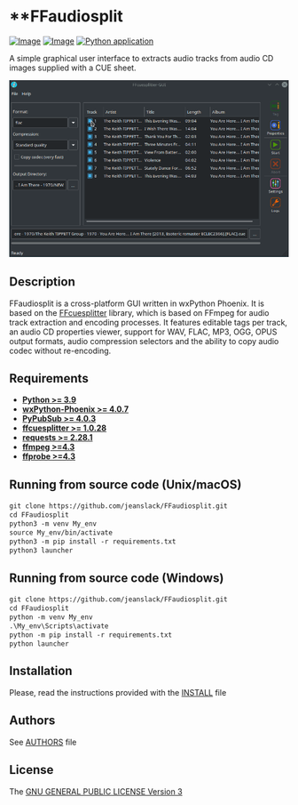 # **FFaudiosplit
[![Image](https://img.shields.io/static/v1?label=python&logo=python&message=3.9%20|%203.10%20|%203.11%20|%203.12&color=blue)](https://www.python.org/downloads/)
[![Image](https://img.shields.io/badge/license-GPLv3-orange)](https://github.com/jeanslack/FFaudiosplit/blob/main/LICENSE)
[![Python application](https://github.com/jeanslack/FFaudiosplit/actions/workflows/tests.yml/badge.svg)](https://github.com/jeanslack/FFaudiosplit/actions/workflows/tests.yml)

A simple graphical user interface to extracts audio tracks from audio CD images 
supplied with a CUE sheet.

![preview](./docs/gui_preview.gif)

## Description

FFaudiosplit is a cross-platform GUI written in wxPython Phoenix. It is 
based on the [FFcuesplitter](https://github.com/jeanslack/FFcuesplitter) library, 
which is based on FFmpeg for audio track extraction and encoding processes.
It features editable tags per track, an audio CD properties viewer, support for 
WAV, FLAC, MP3, OGG, OPUS output formats, audio compression selectors and the 
ability to copy audio codec without re-encoding.

## Requirements
- **[Python >= 3.9](https://www.python.org/)**
- **[wxPython-Phoenix >= 4.0.7](https://wxpython.org/)**
- **[PyPubSub >= 4.0.3](https://pypi.org/project/PyPubSub/)**
- **[ffcuesplitter >= 1.0.28](https://pypi.org/project/ffcuesplitter/)**
- **[requests >=  2.28.1](https://pypi.org/project/requests/)**
- **[ffmpeg >=4.3](https://ffmpeg.org/)**
- **[ffprobe >=4.3](https://ffmpeg.org/ffprobe.html)**

## Running from source code (Unix/macOS)

```
git clone https://github.com/jeanslack/FFaudiosplit.git
cd FFaudiosplit
python3 -m venv My_env
source My_env/bin/activate
python3 -m pip install -r requirements.txt
python3 launcher
```

## Running from source code (Windows)

```
git clone https://github.com/jeanslack/FFaudiosplit.git
cd FFaudiosplit
python -m venv My_env
.\My_env\Scripts\activate
python -m pip install -r requirements.txt
python launcher
```

## Installation

Please, read the instructions provided with the [INSTALL](https://github.com/jeanslack/FFaudiosplit/blob/main/INSTALL) file


## Authors
See [AUTHORS](AUTHORS) file

## License
The [GNU GENERAL PUBLIC LICENSE Version 3](LICENSE)
